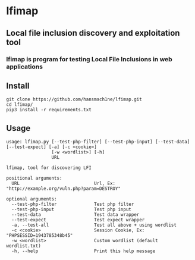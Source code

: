 # lfimap
## Local file inclusion discovery and exploitation tool


### lfimap is program for testing Local File Inclusions in web applications



## Install

```
git clone https://github.com/hansmach1ne/lfimap.git
cd lfimap/
pip3 install -r requirements.txt
```

## Usage

```
usage: lfimap.py [--test-php-filter] [--test-php-input] [--test-data] [--test-expect] [-a] [-c <cookie>]
                 [-w <wordlist>] [-h]
                 URL

lfimap, tool for discovering LFI

positional arguments:
  URL                            Url, Ex: "http://example.org/vuln.php?param=DESTROY"

optional arguments:
  --test-php-filter              Test php filter
  --test-php-input               Test php input
  --test-data                    Test data wrapper
  --test-expect                  Test expect wrapper
  -a, --test-all                 Test all above + using wordlist
  -c <cookie>                    Session Cookie, Ex: "PHPSESSID=1943785348b45"
  -w <wordlist>                  Custom wordlist (default wordlist.txt)
  -h, --help                     Print this help message
  
```
